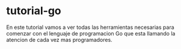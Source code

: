 # tutorial-go
En este tutorial vamos a ver todas las herramientas necesarias para comenzar con el lenguaje de programacion Go que esta llamando la atencion de cada vez mas programadores.

